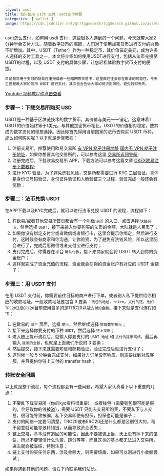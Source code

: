 ```yaml
---
layout: post
title: 如何使用 usdt 支付｜usdt支付教程
categories: [ wallet ]
image: https://cdn.jsdelivr.net/gh/tggsearch/tggSearch.github.io/assets/img/usdt-1.webp
---
```

usdt怎么支付，如何用 usdt 支付，这些很多人遇到的一个问题，今天就带大家2分钟学会支付方法。随着数字货币的崛起，人们对于使用加密货币进行支付的兴趣不断增加。其中，USDT（Tether）作为一种稳定币，其价值锚定美元，成为许多人选择的支付工具之一。本文将介绍如何使用USDT进行支付，包括从法币兑换至USDT的过程，以及 USDT 支付的具体步骤，让您轻松体验数字货币支付的便捷。

`目前最常用于支付的场景在电报或者一些暗网等交易中，这里面往往会存在欺诈的可能性，今天主要是教大家如何用 USDT 进行支付，其次也会告诉大家如何识别风险，避免钱财丢失。`

[Youtube 视频教程你点击查看](/302.html?target=https://youtu.be/m9WqHFmEsX4)

### 步骤一：下载交易所购买 USD
USDT是一种基于区块链技术的数字货币，其价值与美元一一锚定。这意味着1 USDT的价值始终等于1美元。与其他加密货币相比，USDT的价值相对稳定，使其成为数字支付的理想选择。因此你首先得用当前国家的法币去购买 USDT 币种，那么如何购买呢？以下就是步骤教程：

1. 注册交易所，推荐使用欧易交易所 [有 VPN 梯子注册地址](/302.html?target=https://www.okx.com/join/90884854)   [国内无 VPN 梯子注册地址](/302.html?target=https://www.vqhmhfreurvc.com/join/90884854)，如果你想要其他交易所的，可以参考这里 [交易所返佣导航](/coins-index/);
2. 注册完成后，下载欧易交易所 APP，下载方法可以参考这篇文章 [OKEX欧易注册下载教程](/okx-download/);
3. 进行 KYC 验证，为了避免洗钱风险，交易所都需要进行 KYC 三层验证，具体是身份证号码验证、身份证件验证和人脸验证三个过程，验证完成一般还会有奖励；

### 步骤二：法币兑换 USDT
在APP下载以及KYC完成后，就可以进行法币兑换 USDT 的流程，流程如下：

1. 在欧易/或者其他交易所首页都会有一个叫做 `买币` 的入口，点击选择 `快捷买币`，然后选择 `USDT`，接下来输入你要购买的法币的金额，大陆就是人民币了；
2. 如果你没有绑定支付宝或者微信或者银行卡，这里会提示你绑定，然后进行支付，这时候会有商家和你沟通，让你验资，为了避免有洗钱风险，所以这里配合进行了，完成后用微信或者支付宝进行支付；
3. 支付完成后，你需要在平台 `确认付款`，接下来商家就会将 USDT 转入到你的资金账户；
4. 这样就完成了资金充值的流程，资金就会在你的资金账户有对应的 USDT 金额了；

### 步骤三：用 USDT 支付
在用 USDT 支付前，你需要前往目标的商户进行下单，或者别人私下提供给你相应的收款地址，一般收款地址要包含 3 要素：`钱包的地址，token`，`支付的链，比如 TRC20还是ERC20`目前使用最多的是TRC20以及`支付的金额`。接下来就是支付流程如下：

1. 在欧易的 `资产` 页面，选择 `提币`，然后继续选择 `提取数字货币`；
2. 接下来选择你要支付的币种 `USDT`，然后选择 `链上提币`；
3. 进入链上提币流程后，就输入你要支付的 `USDT 地址` 和 `支付的提币网络`，最后再输入 `提币的金额`，也就是上面我们所说的 3 要素；
4. 然后提交，接下来就需要短信和邮箱验证，验证完成后就进行支付了；
5. 这时候一般 5 分钟会完成支付，如果对方订单没有响应，则需要找到对应客服，并且提供你链上支付的 transfer hash；

### 转账安全问题
以上就是整个流程，每个流程都会有一些问题，希望大家认真看下以下重要的几点：

1. 不要乱下载交易所（你的kyc资料很重要），或者钱包（需要钱包很可能是假的，会导致你的钱被盗），需要 USDT 只能去交易所购买，不要私下与人交易，很可能导致被骗，私下交易即使有担保，担保也可能是骗子；
2. 支付的网络一定要问清楚，TRC20或者ERC20还是什么都是区别很大的，稍不留意就可能导致转错链，从而导致资金丢失；
3. 链上交易，基本没有追回的可能性，因此不要被骗上当，天上没有掉下来的馅饼，所以不要轻信什么洗资，跑分等等，而且这类的基本都无法进入交易所，进去就会被冻结，特别注意；
4. 链上支付购买任何东西，涉及金额大，则需要慎重，如果可以则进行小金额尝试；

如果你遇到其他的问题，请右下角联系我们站长。